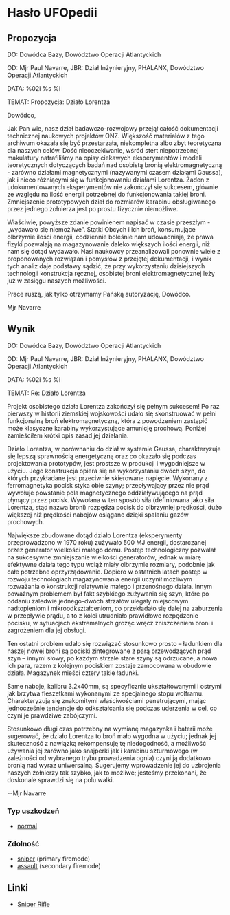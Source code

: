 # Hasło UFOpedii

## Propozycja

DO: Dowódca Bazy, Dowództwo Operacji Atlantyckich

OD: Mjr Paul Navarre, JBR: Dział Inżynieryjny, PHALANX, Dowództwo
Operacji Atlantyckich

DATA: %02i %s %i

TEMAT: Propozycja: Działo Lorentza

Dowódco,

Jak Pan wie, nasz dział badawczo-rozwojowy przejął całość dokumentacji
technicznej naukowych projektów ONZ. Większość materiałów z tego
archiwum okazała się być przestarzała, niekompletna albo zbyt
teoretyczna dla naszych celów. Dość nieoczekiwanie, wśród stert
niepotrzebnej makulatury natrafiliśmy na opisy ciekawych eksperymentów i
modeli teoretycznych dotyczących badań nad osobistą bronią
elektromagnetyczną - zarówno działami magnetycznymi (nazywanymi czasem
działami Gaussa), jak i nieco różniącymi się w funkcjonowaniu działami
Lorentza. Żaden z udokumentowanych eksperymentów nie zakończył się
sukcesem, głównie ze względu na ilość energii potrzebnej do
funkcjonowania takiej broni. Zmniejszenie prototypowych dział do
rozmiarów karabinu obsługiwanego przez jednego żołnierza jest po prostu
fizycznie niemożliwe.

Właściwie, powyższe zdanie powinienem napisać w czasie przeszłym -
„wydawało się niemożliwe”. Statki Obcych i ich broń, konsumujące
olbrzymie ilości energii, codziennie boleśnie nam udowadniają, że prawa
fizyki pozwalają na magazynowanie daleko większych ilości energii, niż
nam się dotąd wydawało. Nasi naukowcy przeanalizowali ponownie wiele z
proponowanych rozwiązań i pomysłów z przejętej dokumentacji, i wynik
tych analiz daje podstawy sądzić, że przy wykorzystaniu dzisiejszych
technologii konstrukcja ręcznej, osobistej broni elektromagnetycznej
leży już w zasięgu naszych możliwości.

Prace ruszą, jak tylko otrzymamy Pańską autoryzację, Dowódco.

Mjr Navarre

## Wynik

DO: Dowódca Bazy, Dowództwo Operacji Atlantyckich

OD: Mjr Paul Navarre, JBR: Dział Inżynieryjny, PHALANX, Dowództwo
Operacji Atlantyckich

DATA: %02i %s %i

TEMAT: Re: Działo Lorentza

Projekt osobistego działa Lorentza zakończył się pełnym sukcesem! Po raz
pierwszy w historii ziemskiej wojskowości udało się skonstruować w pełni
funkcjonalną broń elektromagnetyczną, która z powodzeniem zastąpić może
klasyczne karabiny wykorzystujące amunicję prochową. Poniżej zamieściłem
krótki opis zasad jej działania.

Działo Lorentza, w porównaniu do dział w systemie Gaussa, charakteryzuje
się lepszą sprawnością energetyczną oraz co okazało się podczas
projektowania prototypów, jest prostsze w produkcji i wygodniejsze w
użyciu. Jego konstrukcja opiera się na wykorzystaniu dwóch szyn, do
których przykładane jest przeciwnie skierowane napięcie. Wykonany z
ferromagnetyka pocisk styka obie szyny; przepływający przez nie prąd
wywołuje powstanie pola magnetycznego oddziaływującego na prąd płynący
przez pocisk. Wywołana w ten sposób siła (definiowana jako siła
Lorentza, stąd nazwa broni) rozpędza pocisk do olbrzymiej prędkości,
dużo większej niż prędkości nabojów osiągane dzięki spalaniu gazów
prochowych.

Największe zbudowane dotąd działo Lorentza (eksperymenty przeprowadzono
w 1970 roku) zużywało 500 MJ energii, dostarczanej przez generator
wielkości małego domu. Postęp technologiczny pozwalał na sukcesywne
zmniejszanie wielkości generatorów, jednak w miarę efektywne działa tego
typu wciąż miały olbrzymie rozmiary, podobnie jak całe potrzebne
oprzyrządowanie. Dopiero w ostatnich latach postęp w rozwoju
technologiach magazynowania energii uczynił możliwym rozważania o
konstrukcji relatywnie małego i przenośnego działa. Innym poważnym
problemem był fakt szybkiego zużywania się szyn, które po oddaniu
zaledwie jednego-dwóch strzałów ulegały miejscowym nadtopieniom i
mikroodkształceniom, co przekładało się dalej na zaburzenia w przepływie
prądu, a to z kolei utrudniało prawidłowe rozpędzenie pocisku, w
sytuacjach ekstremalnych grożąc wręcz zniszczeniem broni i zagrożeniem
dla jej obsługi.

Ten ostatni problem udało się rozwiązać stosunkowo prosto – ładunkiem
dla naszej nowej broni są pociski zintegrowane z parą przewodzących prąd
szyn – innymi słowy, po każdym strzale stare szyny są odrzucane, a nowa
ich para, razem z kolejnym pociskiem zostaje zamocowana w obudowie
działa. Magazynek mieści cztery takie ładunki.

Same naboje, kalibru 3.2x40mm, są specyficznie ukształtowanymi i ostrymi
jak brzytwa fleszetkami wykonanymi ze specjalnego stopu wolframu.
Charakteryzują się znakomitymi właściwościami penetrującymi, mając
jednocześnie tendencje do odkształcania się podczas uderzenia w cel, co
czyni je prawdziwe zabójczymi.

Stosunkowo długi czas potrzebny na wymianę magazynka i baterii może
sugerować, że działo Lorentza to broń mało wygodna w użyciu; jednak jej
skuteczność z nawiązką rekompensuję tę niedogodność, a możliwość
używania jej zarówno jako snajperki jak i karabinu szturmowego (w
zależności od wybranego trybu prowadzenia ognia) czyni ją dodatkowo
bronią nad wyraz uniwersalną. Sugerujemy wprowadzenie jej do uzbrojenia
naszych żołnierzy tak szybko, jak to możliwe; jesteśmy przekonani, że
doskonale sprawdzi się na polu walki.

--Mjr Navarre

### Typ uszkodzeń

- [normal](Damage/normal "wikilink")

### Zdolność

- [sniper](Skills/sniper "wikilink") (primary firemode)
- [assault](Skills/assault "wikilink") (secondary firemode)

## Linki

- [Sniper Rifle](Equipment/Primary_Weapons/Sniper_Rifle "wikilink")